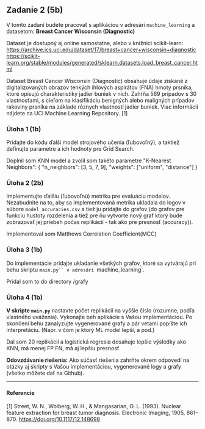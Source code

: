 ## Zadanie 2 (5b)

V tomto zadaní budete pracovať s aplikáciou v adresári `machine_learning` a datasetom: **Breast Cancer Wisconsin (Diagnostic)**

Dataset je dostupný aj online samostatne, alebo v knižnici scikit-learn: 
https://archive.ics.uci.edu/dataset/17/breast+cancer+wisconsin+diagnostic
https://scikit-learn.org/stable/modules/generated/sklearn.datasets.load_breast_cancer.html

Dataset Breast Cancer Wisconsin (Diagnostic) obsahuje údaje získané z digitalizovaných obrazov tenkých ihlových aspirátov (FNA) hmoty prsníka, ktoré opisujú charakteristiky jadier buniek v nich. Zahŕňa 569 prípadov s 30 vlastnosťami, s cieľom na klasifikáciu benigných alebo maligných prípadov rakoviny prsníka na základe rôznych vlastností jadier buniek. Viac informácií nájdete na UCI Machine Learning Repository. [1]

### Úloha 1 (1b)

Pridajte do kódu ďalší model strojového učenia (ľubovoľný), a taktiež definujte parametre a ich hodnoty pre Grid Search.

Doplnil som KNN model a zvolil som takéto parametre 
"K-Nearest Neighbors": {
    "n_neighbors": [3, 5, 7, 9],
    "weights": ["uniform", "distance"]
}

### Úloha 2 (2b)

Implementujte ďalšiu (ľubovoľnú) metriku pre evaluáciu modelov. Nezabudnite na to, aby sa implementovaná metrika ukladala do logov v súbore `model_accuracies.csv` a tiež ju pridajte do grafov (do grafov pre funkciu hustoty rozdelenia a tiež pre ňu vytvorte nový graf ktorý bude zobrazovať jej priebeh počas replikácií - tak ako pre presnosť (accuracy)).  

Implementoval som Matthews Correlation Coefficient(MCC) 

### Úloha 3 (1b)

Do implementácie pridajte ukladanie všetkých grafov, ktoré sa vytvárajú pri behu skriptu `main.py`` v adresári `machine_learning`.

Pridal som to do directory /grafy

### Úloha 4 (1b)

**V skripte `main.py`** nastavte počet replikácií na vyššie číslo (rozumne, podľa vlastného uváženia). Vykonajte beh aplikácie s Vašou implementáciou. Po skončení behu zanalyzujte vygenerované grafy a pár vetami popíšte ich interpretáciu. (Napr. v čom je ktorý ML model lepší, a pod.)

Dal som 20 replikácií a logistická regresia dosahuje lepšie výsledky ako KNN, má menej FP FN, má aj lepšiu presnosť

**Odovzdávanie riešenia:** Ako súčasť riešenia zahrňte okrem odpovedí na otázky aj skripty s Vašou implementáciou, vygenerované logy a grafy (všetko môžete dať na Github).

----

#### Referencie

[1] Street, W. N., Wolberg, W. H., & Mangasarian, O. L. (1993). Nuclear feature extraction for breast tumor diagnosis. Electronic Imaging, 1905, 861–870. https://doi.org/10.1117/12.148698

